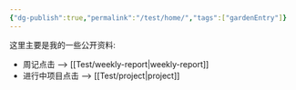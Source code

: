 ```yaml
---
{"dg-publish":true,"permalink":"/test/home/","tags":["gardenEntry"]}
---
```



这里主要是我的一些公开资料:

 - 周记点击 --> [[Test/weekly-report\|weekly-report]]
 - 进行中项目点击 --> [[Test/project\|project]]

